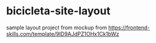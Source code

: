 # bicicleta-site-layout
sample layout project from mockup from https://frontend-skills.com/template/9lD9AJdPZ1OHx1Ck1bWz
